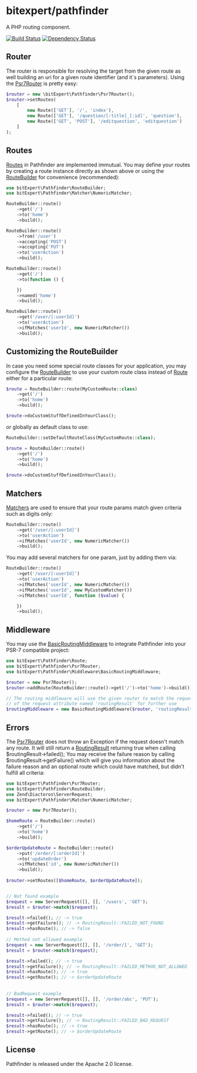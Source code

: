 # bitexpert/pathfinder
A PHP routing component.

[![Build Status](https://travis-ci.org/bitExpert/pathfinder.svg?branch=master)](https://travis-ci.org/bitExpert/pathfinder)
[![Dependency Status](https://www.versioneye.com/php/bitexpert:pathfinder/dev-master/badge?style=flat)](https://www.versioneye.com/php/bitexpert:pathfinder/dev-master)

Router
------

The router is responsible for resolving the target from the given route as well building an uri for a given 
route identifier (and it`s parameters). Using the [Psr7Router](src/bitExpert/Pathfinder/Psr7Router.php) is pretty easy:

```php
$router = new \bitExpert\Pathfinder\Psr7Router();
$router->setRoutes(
    [
        new Route(['GET'], '/', 'index'),
        new Route(['GET'], '/question/[:title]_[:id]', 'question'),
        new Route(['GET', 'POST'], '/editquestion', 'editquestion')
    ]
);
```

Routes
------
[Routes](src/bitExpert/Pathfinder/Route.php) in Pathfinder are implemented immutual. You may define your routes by creating a route instance
directly as shown above or using the [RouteBuilder](src/bitExpert/Pathfinder/RouteBuilder.php) for convenience (recommended):

```php
use bitExpert\Pathfinder\RouteBuilder;
use bitExpert\Pathfinder\Matcher\NumericMatcher;

RouteBuilder::route()
    ->get('/')
    ->to('home')
    ->build();

RouteBuilder::route()
    ->from('/user')
    ->accepting('POST')
    ->accepting('PUT')
    ->to('userAction')
    ->build();

RouteBuilder::route()
    ->get('/')
    ->to(function () {

    })
    ->named('home')
    ->build();

RouteBuilder::route()
    ->get('/user/[:userId]')
    ->to('userAction')
    ->ifMatches('userId', new NumericMatcher())
    ->build();
```

Customizing the RouteBuilder
----------------------------
In case you need some special route classes for your application, you may configure
the [RouteBuilder](src/bitExpert/Pathfinder/RouteBuilder.php) to use your custom route class instead of
[Route](src/bitExpert/Pathfinder/Route.php) either for a particular route:

```php
$route = RouteBuilder::route(MyCustomRoute::class)
    ->get('/')
    ->to('home')
    ->build();

$route->doCustomStuffDefinedInYourClass();
```

or globally as default class to use:

```php
RouteBuilder::setDefaultRouteClass(MyCustomRoute::class);

$route = RouteBuilder::route()
    ->get('/')
    ->to('home')
    ->build();

$route->doCustomStuffDefinedInYourClass();
```

Matchers
--------
[Matchers](src/bitExpert/Pathfinder/Matcher/Matcher.php) are used to ensure that your route params match given criteria such as digits only:

```php
RouteBuilder::route()
    ->get('/user/[:userId]')
    ->to('userAction')
    ->ifMatches('userId', new NumericMatcher())
    ->build();
```

You may add several matchers for one param, just by adding them via:

```php
RouteBuilder::route()
    ->get('/user/[:userId]')
    ->to('userAction')
    ->ifMatches('userId', new NumericMatcher())
    ->ifMatches('userId', new MyCustomMatcher())
    ->ifMatches('userId', function ($value) {

    })
    ->build();
```

Middleware
----------
You may use the [BasicRoutingMiddleware](src/bitExpert/Pathfinder/Middleware/BasicRoutingMiddleware.php) to integrate Pathfinder into your PSR-7 compatible project:

```php
use bitExpert\Pathfinder\Route;
use bitExpert\Pathfinder\Psr7Router;
use bitExpert\Pathfinder\Middleware\BasicRoutingMiddleware;

$router = new Psr7Router();
$router->addRoute(RouteBuilder::route()->get('/')->to('home')->build());

// The routing middleware will use the given router to match the request and will set the routing result as value
// of the request attribute named 'routingResult' for further use
$routingMiddleware = new BasicRoutingMiddleware($router, 'routingResult');
```
 
Errors
------
The [Psr7Router](src/bitExpert/Pathfinder/Psr7Router.php) does not throw an Exception if the request doesn't match any route.
It will still return a [RoutingResult](src/bitExpert/Pathfinder/RoutingResult.php) returning true when calling $routingResult->failed();
You may receive the failure reason by calling $routingResult->getFailure() which will give you information about
the failure reason and an optional route which could have matched, but didn't fulfill all criteria:

```php
use bitExpert\Pathfinder\Psr7Router;
use bitExpert\Pathfinder\RouteBuilder;
use Zend\Diactoros\ServerRequest;
use bitExpert\Pathfinder\Matcher\NumericMatcher;

$router = new Psr7Router();

$homeRoute = RouteBuilder::route()
    ->get('/')
    ->to('home')
    ->build();

$orderUpdateRoute = RouteBuilder::route()
    ->put('/order/[:orderId]')
    ->to('updateOrder')
    ->ifMatches('id', new NumericMatcher())
    ->build();
 
$router->setRoutes([$homeRoute, $orderUpdateRoute]);


// Not found example
$request = new ServerRequest([], [], '/users', 'GET');
$result = $router->match($request);

$result->failed(); // -> true
$result->getFailure(); // -> RoutingResult::FAILED_NOT_FOUND
$result->hasRoute(); // -> false
 
// Method not allowed example
$request = new ServerRequest([], [], '/order/1', 'GET');
$result = $router->match($request);

$result->failed(); // -> true
$result->getFailure(); // -> RoutingResult::FAILED_METHOD_NOT_ALLOWED
$result->hasRoute(); // -> true
$result->getRoute(); // -> $orderUpdateRoute
 
 
// BadRequest example
$request = new ServerRequest([], [], '/order/abc', 'PUT');
$result = $router->match($request);

$result->failed(); // -> true
$result->getFailure(); // -> RoutingResult::FAILED_BAD_REQUEST
$result->hasRoute(); // -> true
$result->getRoute(); // -> $orderUpdateRoute
```


License
-------

Pathfinder is released under the Apache 2.0 license.
